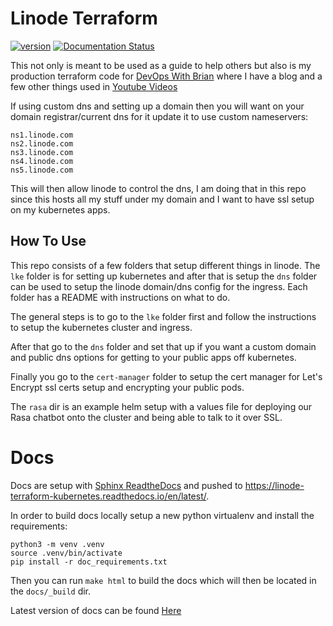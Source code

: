 # Linode Terraform
[![version](https://img.shields.io/badge/version-0.5.0-blue)](https://github.com/DevOps-With-Brian/linode-terraform-kubernetes/blob/main/CHANGELOG.md)
[![Documentation Status](https://readthedocs.org/projects/linode-terraform-kubernetes/badge/?version=latest)](https://linode-terraform-kubernetes.readthedocs.io/en/latest/?badge=latest)


This not only is meant to be used as a guide to help others but also is my production terraform code for [DevOps With Brian](www.devopswithbrian.com) where I have a blog and a few other things used in [Youtube Videos](https://www.youtube.com/@devopswithbrian)

If using custom dns and setting up a domain then you will want on your domain registrar/current dns for it update it to use custom nameservers:

```
ns1.linode.com
ns2.linode.com
ns3.linode.com
ns4.linode.com
ns5.linode.com
```

This will then allow linode to control the dns, I am doing that in this repo since this hosts all my stuff under my domain and I want to have ssl setup on my kubernetes apps.

## How To Use
This repo consists of a few folders that setup different things in linode.  The `lke` folder is for setting up kubernetes and after that is setup the `dns` folder can be used to setup the linode domain/dns config for the ingress.  Each folder has a README with instructions on what to do.

The general steps is to go to the `lke` folder first and follow the instructions to setup the kubernetes cluster and ingress.

After that go to the `dns` folder and set that up if you want a custom domain and public dns options for getting to your public apps off kubernetes.

Finally you go to the `cert-manager` folder to setup the cert manager for Let's Encrypt ssl certs setup and encrypting your public pods.

The `rasa` dir is an example helm setup with a values file for deploying our Rasa chatbot onto the cluster and being able to talk to it over SSL.

# Docs
Docs are setup with [Sphinx ReadtheDocs](https://docs.readthedocs.io/en/latest/intro/getting-started-with-sphinx.html) and pushed to https://linode-terraform-kubernetes.readthedocs.io/en/latest/.

In order to build docs locally setup a new python virtualenv and install the requirements:

```
python3 -m venv .venv
source .venv/bin/activate
pip install -r doc_requirements.txt
```

Then you can run `make html` to build the docs which will then be located in the `docs/_build` dir.

Latest version of docs can be found [Here](https://linode-terraform-kubernetes.readthedocs.io/en/latest/)
